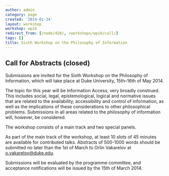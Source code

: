 ```yaml
---
author: admin
category: page
created: '2014-01-24'
layout: workshop
workshop: wpi6
redirect_from: [/node/428/, /workshops/wpi6/call/]
tags: []
title: Sixth Workshop on the Philosophy of Information
---
```

## Call for Abstracts (closed)

Submissions are invited for the Sixth Workshop on the Philosophy of
Information, which will take place at Duke University, 15th–16th of May 2014.

The topic for this year will be Information Access, very broadly construed.
This includes social, legal, epistemological, logical and normative issues
that are related to the availability, accessibility and control of
information, as well as the implications of these considerations to other
philosophical problems. Submissions in all areas related to the philosophy of
information will, however, be considered.

The workshop consists of a main track and two special panels.

As part of the main track of the workshop, at least 10 slots of 45 minutes are
available for contributed talks. Abstracts of 500-1000 words should be
submitted no later than the 1st of March to Orlin Vakarelov at
[o.vakarelov@duke.edu](mailto:o.vakarelov@duke.edu).

Submissions will be evaluated by the programme committee, and acceptance
notifications will be issued by the 15th of March 2014.



